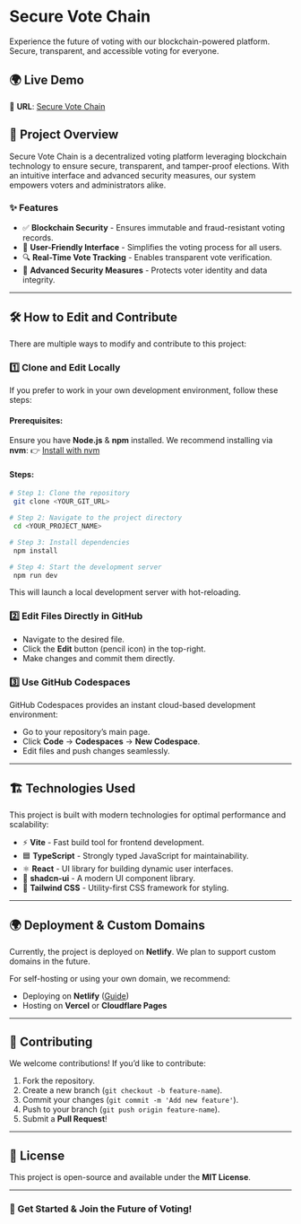 # Secure Vote Chain

Experience the future of voting with our blockchain-powered platform. Secure, transparent, and accessible voting for everyone.

## 🌍 Live Demo

🔗 **URL**: [Secure Vote Chain](https://evotingchain.netlify.app/)

## 📌 Project Overview

Secure Vote Chain is a decentralized voting platform leveraging blockchain technology to ensure secure, transparent, and tamper-proof elections. With an intuitive interface and advanced security measures, our system empowers voters and administrators alike.

### ✨ Features
- ✅ **Blockchain Security** - Ensures immutable and fraud-resistant voting records.
- 🎨 **User-Friendly Interface** - Simplifies the voting process for all users.
- 🔍 **Real-Time Vote Tracking** - Enables transparent vote verification.
- 🔐 **Advanced Security Measures** - Protects voter identity and data integrity.

---

## 🛠️ How to Edit and Contribute

There are multiple ways to modify and contribute to this project:

### 1️⃣ Clone and Edit Locally
If you prefer to work in your own development environment, follow these steps:

#### Prerequisites:
Ensure you have **Node.js** & **npm** installed. We recommend installing via **nvm**:
👉 [Install with nvm](https://github.com/nvm-sh/nvm#installing-and-updating)

#### Steps:
```sh
# Step 1: Clone the repository
 git clone <YOUR_GIT_URL>

# Step 2: Navigate to the project directory
 cd <YOUR_PROJECT_NAME>

# Step 3: Install dependencies
 npm install

# Step 4: Start the development server
 npm run dev
```
This will launch a local development server with hot-reloading.

### 2️⃣ Edit Files Directly in GitHub
- Navigate to the desired file.
- Click the **Edit** button (pencil icon) in the top-right.
- Make changes and commit them directly.

### 3️⃣ Use GitHub Codespaces
GitHub Codespaces provides an instant cloud-based development environment:
- Go to your repository’s main page.
- Click **Code** → **Codespaces** → **New Codespace**.
- Edit files and push changes seamlessly.

---

## 🏗️ Technologies Used

This project is built with modern technologies for optimal performance and scalability:

- ⚡ **Vite** - Fast build tool for frontend development.
- 🟦 **TypeScript** - Strongly typed JavaScript for maintainability.
- ⚛ **React** - UI library for building dynamic user interfaces.
- 🎨 **shadcn-ui** - A modern UI component library.
- 🎨 **Tailwind CSS** - Utility-first CSS framework for styling.

---

## 🌍 Deployment & Custom Domains
Currently, the project is deployed on **Netlify**. We plan to support custom domains in the future.

For self-hosting or using your own domain, we recommend:
- Deploying on **Netlify** ([Guide](https://docs.netlify.com/domains-https/custom-domains/))
- Hosting on **Vercel** or **Cloudflare Pages**

---

## 🤝 Contributing
We welcome contributions! If you’d like to contribute:
1. Fork the repository.
2. Create a new branch (`git checkout -b feature-name`).
3. Commit your changes (`git commit -m 'Add new feature'`).
4. Push to your branch (`git push origin feature-name`).
5. Submit a **Pull Request**!

---

## 📜 License
This project is open-source and available under the **MIT License**.

---

### 🚀 Get Started & Join the Future of Voting!

